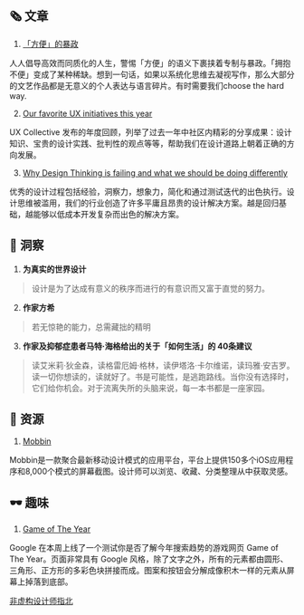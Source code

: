 ##  🗞 文章

1. [「方便」的暴政](https://www.onespiece.com/blog/a87e9a54db1?categoryId=54035) 

人人倡导高效而同质化的人生，警惕「方便」的语义下裹挟着专制与暴政。「拥抱不便」变成了某种稀缺。想到一句话，如果以系统化思维去凝视写作，那么大部分的文艺作品都是无意义的个人表达与语言碎片。有时需要我们choose the hard way.

2. [ Our favorite UX initiatives this year](https://uxdesign.cc/our-favorite-ux-initiatives-this-year-759ccc27d3b6?ref=webdesignernews.com)

UX Collective 发布的年度回顾，列举了过去一年中社区内精彩的分享成果：设计知识、宝贵的设计实践、批判性的观点等等，帮助我们在设计道路上朝着正确的方向发展。

3. [Why Design Thinking is failing and what we should be doing differently](https://uxdesign.cc/why-design-thinking-is-failing-and-what-we-should-be-doing-differently-c8842f843b44)

优秀的设计过程包括经验，洞察力，想象力，简化和通过测试迭代的出色执行。设计思维被滥用，我们的行业创造了许多平庸且昂贵的设计解决方案。越是回归基础，越能够以低成本开发复杂而出色的解决方案。

## 💬 洞察

1. **为真实的世界设计**

> 设计是为了达成有意义的秩序而进行的有意识而又富于直觉的努力。

2. **作家方希**

> 若无惊艳的能力，总需藏拙的精明

3. **作家及抑郁症患者马特·海格给出的关于「如何生活」的 40条建议**

> 读艾米莉·狄金森，读格雷厄姆·格林，读伊塔洛·卡尔维诺，读玛雅·安吉罗。读一切你想读的，读就好了。书是可能性，是逃跑路线。当你没有选择时，它们给你机会。对于流离失所的头脑来说，每一本书都是一座家园。

## 💎 资源

1. [Mobbin](https://mobbin.design/)

Mobbin是一款聚合最新移动设计模式的应用平台，平台上提供150多个iOS应用程序和8,000个模式的屏幕截图。设计师可以浏览、收藏、分类整理从中获取灵感。

## 🕶 趣味

1. [Game of The Year](https://gameoftheyear.withgoogle.com/)

Google 在本周上线了一个测试你是否了解今年搜索趋势的游戏网页 Game of The Year。页面非常具有 Google 风格，除了文字之外，所有的元素都由圆形、三角形、正方形的多彩色块拼接而成。图案和按钮会分解成像积木一样的元素从屏幕上掉落到底部。

[非虚构设计师指北](https://www.yuque.com/lynnete/design)